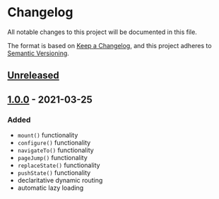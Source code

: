 # Changelog

All notable changes to this project will be documented in this file.

The format is based on [Keep a Changelog](https://keepachangelog.com/en/1.0.0/),
and this project adheres to [Semantic Versioning](https://semver.org/spec/v2.0.0.html).

## [Unreleased]

## [1.0.0] - 2021-03-25

### Added

- `mount()` functionality
- `configure()` functionality
- `navigateTo()` functionality
- `pageJump()` functionality
- `replaceState()` functionality
- `pushState()` functionality
- declaritative dynamic routing
- automatic lazy loading

[unreleased]: https://github.com/codewithkyle/router/compare/v1.0.0...HEAD
[1.0.0]: https://github.com/codewithkyle/router/releases/tag/v1.0.0
